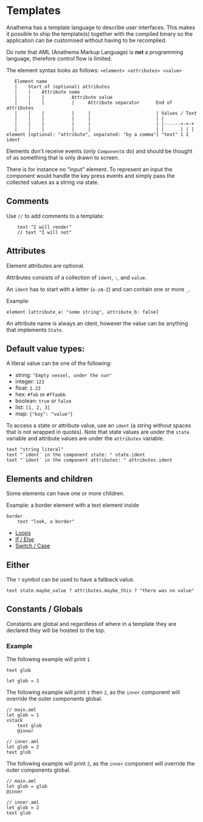 # Templates

Anathema has a template language to describe user interfaces.
This makes it possible to ship the template(s) together with the compiled binary so the
application can be customised without having to be recompiled.

Do note that AML (Anathema Markup Language) is **not** a programming language,
therefore control flow is limited.

The element syntax looks as follows: `<element> <attributes> <value>`

```
   Element name                                         
   |    Start of (optional) attributes
   |    |    Attribute name                            
   |    |    |          Attribute value
   |    |    |          |     Attribute separator      End of attributes
   |    |    |          |     |                        | Values / Text
   |    |    |          |     |                        | |
   |    |    |          |     |                        | |------+-+-+
   |    |    |          |     |                        | |      | | |
element [optional: "attribute", separated: "by a comma"] "text" 1 2 ident
```

Elements don't receive events (only `Component`s do) and should be thought of as
something that is only drawn to screen.

There is for instance no "input" element.
To represent an input the component would handle the key press events and 
simply pass the collected values as a string via state.

## Comments

Use `//` to add comments to a template:
```
    text "I will render"
    // text "I will not"
```

## Attributes

Element attributes are optional.

Attributes consists of a collection of `ident`, `:`, and `value`.

An `ident` has to start with a letter (`a-zA-Z`) and can contain one or more `_`.

Example:
```
element [attribute_a: "some string", attribute_b: false]
```

An attribute name is always an ident, however the value can be anything that
implements `State`.

## Default value types:

A literal value can be one of the following:

* string:   `"Empty vessel, under the sun"`
* integer:  `123`
* float:    `1.23`
* hex:      `#fab` or `#ffaabb`
* boolean:  `true` or `false`
* list:     `[1, 2, 3]`
* map:      `{"key": "value"}`

To access a state or attribute value, use an `ident` (a string without spaces that is not
wrapped in quotes). Note that state values are under the `state` variable and attribute values are under the `attributes` variable.

```rust, ignore
text "string literal"
text "`ident` in the component state: " state.ident
text "`ident` in the component attributes: " attributes.ident
```

## Elements and children

Some elements can have one or more children.

Example: a border element with a text element inside
```
border
    text "look, a border"
```

* [Loops](./templates/loops.md)
* [If / Else](./templates/if-else.md)
* [Switch / Case](./templates/switch-case.md)


## Either

The `?` symbol can be used to have a fallback value.

```
text state.maybe_value ? attributes.maybe_this ? "there was no value"
```

## Constants / Globals

Constants are global and regardless of where in a template they are declared
they will be hoisted to the top.

### Example

The following example will print `1`
```
text glob

let glob = 1
```

The following example will print `1` then `2`, as the `inner` component will override the
outer components global.
```
// main.aml
let glob = 1
vstack
    text glob
    @inner

// inner.aml
let glob = 2
text glob
```

The following example will print `2`, as the `inner` component will override the
outer components global.
```
// main.aml
let glob = glob
@inner

// inner.aml
let glob = 2
text glob
```

